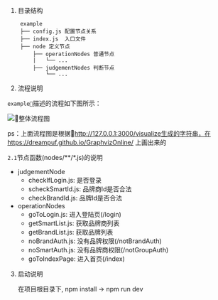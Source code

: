 1. 目录结构

```
    example
    ├── config.js 配置节点关系
    ├── index.js  入口文件
    ├── node 定义节点
        ├── operationNodes 普通节点
        |   └── ...
        ├── judgementNodes 判断节点
            └── ...
```

2. 流程说明

`example`描述的流程如下图所示：

![整体流程图](https://img.alicdn.com/tfs/TB1eJJIci6guuRjy1XdXXaAwpXa-576-778.png)

ps：上面流程图是根据http://127.0.0.1:3000/visualize生成的字符串，在 https://dreampuf.github.io/GraphvizOnline/ 上画出来的

`2.1`节点函数(nodes/**/*.js)的说明

- judgementNode
  - checkIfLogin.js: 是否登录
  - scheckSmartId.js: 品牌商Id是否合法
  - checkBrandId.js: 品牌Id是否合法
- operationNodes
  - goToLogin.js: 进入登陆页(/login)
  - getSmartList.js: 获取品牌商列表
  - getBrandList.js: 获取品牌列表
  - noBrandAuth.js: 没有品牌权限(/notBrandAuth)
  - noSmartAuth.js: 没有品牌商权限(/notGroupAuth)
  - goToIndexPage: 进入首页(/index)


3. 启动说明

    在项目根目录下, npm install  ->  npm run dev

